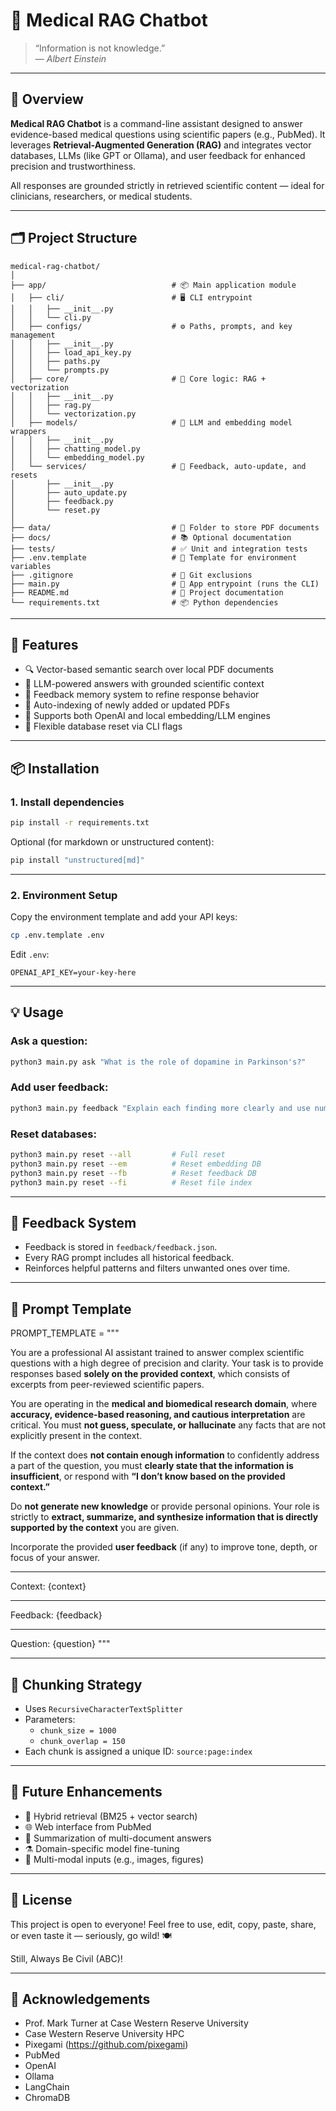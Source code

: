 # 🧠 Medical RAG Chatbot

> “Information is not knowledge.”  
> — *Albert Einstein*

---

## 📘 Overview

**Medical RAG Chatbot** is a command-line assistant designed to answer evidence-based medical questions using scientific papers (e.g., PubMed). It leverages **Retrieval-Augmented Generation (RAG)** and integrates vector databases, LLMs (like GPT or Ollama), and user feedback for enhanced precision and trustworthiness.

All responses are grounded strictly in retrieved scientific content — ideal for clinicians, researchers, or medical students.

---

## 🗂️ Project Structure

```
medical-rag-chatbot/
│
├── app/                            # 📦 Main application module
│   ├── cli/                        # 🖥️ CLI entrypoint
│   │   ├── __init__.py
│   │   └── cli.py
│   ├── configs/                    # ⚙️ Paths, prompts, and key management
│   │   ├── __init__.py
│   │   ├── load_api_key.py
│   │   ├── paths.py
│   │   └── prompts.py
│   ├── core/                       # 🔁 Core logic: RAG + vectorization
│   │   ├── __init__.py
│   │   ├── rag.py
│   │   └── vectorization.py
│   ├── models/                     # 🤖 LLM and embedding model wrappers
│   │   ├── __init__.py
│   │   ├── chatting_model.py
│   │   └── embedding_model.py
│   └── services/                   # 🔧 Feedback, auto-update, and resets
│       ├── __init__.py
│       ├── auto_update.py
│       ├── feedback.py
│       └── reset.py
│
├── data/                           # 📄 Folder to store PDF documents
├── docs/                           # 📚 Optional documentation
├── tests/                          # ✅ Unit and integration tests
├── .env.template                   # 🔐 Template for environment variables
├── .gitignore                      # 🚫 Git exclusions
├── main.py                         # 🚀 App entrypoint (runs the CLI)
├── README.md                       # 📘 Project documentation
└── requirements.txt                # 📦 Python dependencies
```

---

## 🚀 Features

- 🔍 Vector-based semantic search over local PDF documents
- 🧠 LLM-powered answers with grounded scientific context
- 💬 Feedback memory system to refine response behavior
- 📁 Auto-indexing of newly added or updated PDFs
- 🧪 Supports both OpenAI and local embedding/LLM engines
- 🧹 Flexible database reset via CLI flags

---

## 📦 Installation

### 1. Install dependencies

```bash
pip install -r requirements.txt
```

Optional (for markdown or unstructured content):

```bash
pip install "unstructured[md]"
```

---

### 2. Environment Setup

Copy the environment template and add your API keys:

```bash
cp .env.template .env
```

Edit `.env`:

```env
OPENAI_API_KEY=your-key-here
```

---

## 💡 Usage

### Ask a question:

```bash
python3 main.py ask "What is the role of dopamine in Parkinson's?"
```

### Add user feedback:

```bash
python3 main.py feedback "Explain each finding more clearly and use numbered lists."
```

### Reset databases:

```bash
python3 main.py reset --all         # Full reset
python3 main.py reset --em          # Reset embedding DB
python3 main.py reset --fb          # Reset feedback DB
python3 main.py reset --fi          # Reset file index
```

---

## 🧠 Feedback System

- Feedback is stored in `feedback/feedback.json`.
- Every RAG prompt includes all historical feedback.
- Reinforces helpful patterns and filters unwanted ones over time.

---

## 🧾 Prompt Template

PROMPT_TEMPLATE = """

You are a professional AI assistant trained to answer complex scientific questions with a high degree of precision and clarity. Your task is to provide responses based **solely on the provided context**, which consists of excerpts from peer-reviewed scientific papers.

You are operating in the **medical and biomedical research domain**, where **accuracy, evidence-based reasoning, and cautious interpretation** are critical. You must **not guess, speculate, or hallucinate** any facts that are not explicitly present in the context.

If the context does **not contain enough information** to confidently address a part of the question, you must **clearly state that the information is insufficient**, or respond with **“I don’t know based on the provided context.”**

Do **not generate new knowledge** or provide personal opinions. Your role is strictly to **extract, summarize, and synthesize information that is directly supported by the context** you are given.

Incorporate the provided **user feedback** (if any) to improve tone, depth, or focus of your answer.

---

Context:
{context}

---

Feedback:
{feedback}

---

Question:
{question}
"""

---

## 📌 Chunking Strategy

- Uses `RecursiveCharacterTextSplitter`
- Parameters:
  - `chunk_size = 1000`
  - `chunk_overlap = 150`
- Each chunk is assigned a unique ID: `source:page:index`

---

## 🧠 Future Enhancements

- 🔁 Hybrid retrieval (BM25 + vector search)
- 🌐 Web interface from PubMed
- 📄 Summarization of multi-document answers
- ⚗️ Domain-specific model fine-tuning
- 🧬 Multi-modal inputs (e.g., images, figures)

---

## 🔐 License

This project is open to everyone!
Feel free to use, edit, copy, paste, share, or even taste it — seriously, go wild! 🍽️

Still, Always Be Civil (ABC)!

---

## 🙏 Acknowledgements

- Prof. Mark Turner at Case Western Reserve University
- Case Western Reserve University HPC
- Pixegami (https://github.com/pixegami)
- PubMed
- OpenAI
- Ollama
- LangChain
- ChromaDB